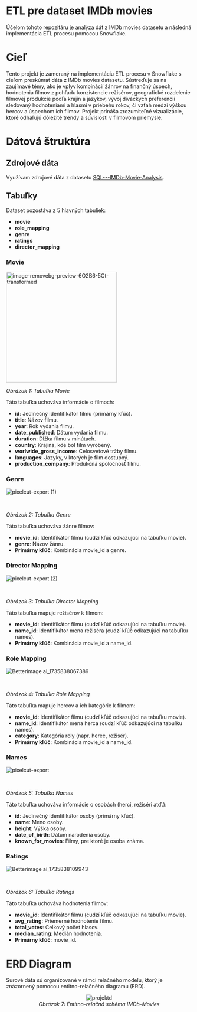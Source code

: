 # ETL pre dataset IMDb movies
Účelom tohoto repozitáru je analýza dát z IMDb movies datasetu a následná implementácia ETL procesu pomocou Snowflake. 

# Cieľ
Tento projekt je zameraný na implementáciu ETL procesu v Snowflake s cieľom preskúmať dáta z IMDb movies datasetu. Sústreďuje sa na zaujímavé témy, ako je vplyv kombinácií žánrov na finančný úspech, hodnotenia filmov z pohľadu konzistencie režisérov, geografické rozdelenie filmovej produkcie podľa krajín a jazykov, vývoj diváckych preferencií sledovaný hodnoteniami a hlasmi v priebehu rokov, či vzťah medzi výškou hercov a úspechom ich filmov. Projekt prináša zrozumiteľné vizualizácie, ktoré odhaľujú dôležité trendy a súvislosti v filmovom priemysle.

# Dátová štruktúra
## Zdrojové dáta
Využívam zdrojové dáta z datasetu [SQL---IMDb-Movie-Analysis](https://github.com/AntaraChat/SQL---IMDb-Movie-Analysis/tree/main).

## Tabuľky
Dataset pozostáva z 5 hlavných tabuliek:
- **movie**
- **role_mapping**
- **genre**
- **ratings**
- **director_mapping**

### Movie
<img src="https://github.com/user-attachments/assets/c57d5de5-37f7-44e1-b595-ed0d896defaf" alt="image-removebg-preview-6O2B6-5Ct-transformed" width="300" height="300"/>

<br>
<p>
  <em>Obrázok 1: Tabuľka Movie</em>
</p>

Táto tabuľka uchováva informácie o filmoch:
- **id**: Jedinečný identifikátor filmu (primárny kľúč).
- **title**: Názov filmu.
- **year**: Rok vydania filmu.
- **date_published**: Dátum vydania filmu.
- **duration**: Dĺžka filmu v minútach.
- **country**: Krajina, kde bol film vyrobený.
- **worlwide_gross_income**: Celosvetové tržby filmu.
- **languages**: Jazyky, v ktorých je film dostupný.
- **production_company**: Produkčná spoločnosť filmu.

### Genre
![pixelcut-export (1)](https://github.com/user-attachments/assets/e7095f3d-cf6b-4d7f-8728-b2cadc1f0f00)

<br>
<p>
  <em>Obrázok 2: Tabuľka Genre</em>
</p>

Táto tabuľka uchováva žánre filmov:
- **movie_id**: Identifikátor filmu (cudzí kľúč odkazujúci na tabuľku movie).
- **genre**: Názov žánru.
- **Primárny kľúč**: Kombinácia movie_id a genre.

### Director Mapping
![pixelcut-export (2)](https://github.com/user-attachments/assets/8e7bbcdf-b469-43c0-bb9c-92a31de605a0)

<br>
<p>
  <em>Obrázok 3: Tabuľka Director Mapping</em>
</p>

Táto tabuľka mapuje režisérov k filmom:
- **movie_id**: Identifikátor filmu (cudzí kľúč odkazujúci na tabuľku movie).
- **name_id**: Identifikátor mena režiséra (cudzí kľúč odkazujúci na tabuľku names).
- **Primárny kľúč**: Kombinácia movie_id a name_id.

### Role Mapping
![Betterimage ai_1735838067389](https://github.com/user-attachments/assets/6a8bd4a4-5952-459e-abd0-959dc63f86e5)

<br>
<p>
  <em>Obrázok 4: Tabuľka Role Mapping</em>
</p>

Táto tabuľka mapuje hercov a ich kategórie k filmom:
- **movie_id**: Identifikátor filmu (cudzí kľúč odkazujúci na tabuľku movie).
- **name_id**: Identifikátor mena herca (cudzí kľúč odkazujúci na tabuľku names).
- **category**: Kategória roly (napr. herec, režisér).
- **Primárny kľúč**: Kombinácia movie_id a name_id.

### Names
![pixelcut-export](https://github.com/user-attachments/assets/33d2cd05-efe0-452a-a9a9-9429da976b82)

<br>
<p>
  <em>Obrázok 5: Tabuľka Names</em>
</p>

Táto tabuľka uchováva informácie o osobách (herci, režiséri atď.):
- **id**: Jedinečný identifikátor osoby (primárny kľúč).
- **name**: Meno osoby.
- **height**: Výška osoby.
- **date_of_birth**: Dátum narodenia osoby.
- **known_for_movies**: Filmy, pre ktoré je osoba známa.

### Ratings
![Betterimage ai_1735838109943](https://github.com/user-attachments/assets/6d039ffa-0023-4521-b8e2-1904c1655961)

<br>
<p>
  <em>Obrázok 6: Tabuľka Ratings</em>
</p>

Táto tabuľka uchováva hodnotenia filmov:
- **movie_id**: Identifikátor filmu (cudzí kľúč odkazujúci na tabuľku movie).
- **avg_rating**: Priemerné hodnotenie filmu.
- **total_votes**: Celkový počet hlasov.
- **median_rating**: Medián hodnotenia.
- **Primárny kľúč**: movie_id.

# ERD Diagram
Surové dáta sú organizované v rámci relačného modelu, ktorý je znázornený pomocou entitno-relačného diagramu (ERD).

<p align="center">
  <img src="https://github.com/user-attachments/assets/e4454fdd-de45-4d17-88b5-40cc77739639?raw=true" alt="projektd"/>
  <br>
  <em>Obrázok 7: Entitno-relačná schéma IMDb-Movies</em>
</p>
